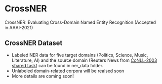 # CrossNER
CrossNER: Evaluating Cross-Domain Named Entity Recognition (Accepted in AAAI-2021)

## CrossNER Dataset
- Labeled NER data for five target domains (Politics, Science, Music, Literature, AI) and the source domain (Reuters News from [CoNLL-2003 shared task](https://arxiv.org/pdf/cs/0306050.pdf)) can be found in ner_data folder.
- Unlabeled domain-related corpora will be realsed soon
- More details are coming soon!
